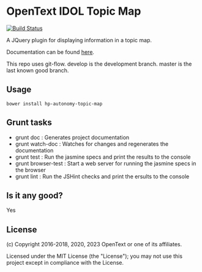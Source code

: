 # OpenText IDOL Topic Map

[![Build Status](https://travis-ci.org/microfocus-idol/topic-map.svg?branch=master)](https://travis-ci.org/microfocus-idol/topic-map)

A JQuery plugin for displaying information in a topic map.

Documentation can be found [here](http://microfocus-idol.github.io/topic-map).

This repo uses git-flow. develop is the development branch. master is the last known good branch.

## Usage
    bower install hp-autonomy-topic-map

## Grunt tasks

* grunt doc : Generates project documentation
* grunt watch-doc : Watches for changes and regenerates the documentation
* grunt test : Run the jasmine specs and print the results to the console
* grunt browser-test : Start a web server for running the jasmine specs in the browser
* grunt lint : Run the JSHint checks and print the ersults to the console

## Is it any good?
Yes

## License

(c) Copyright 2016-2018, 2020, 2023 OpenText or one of its affiliates.

Licensed under the MIT License (the "License"); you may not use this project except in compliance with the License.
